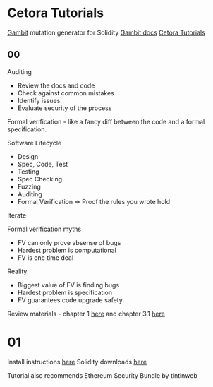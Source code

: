 # Cetora Tutorials

[Gambit](https://github.com/Certora/gambit) mutation generator for Solidity
[Gambit docs](https://docs.certora.com/en/latest/docs/gambit/index.html)
[Cetora Tutorials](https://github.com/Certora/Tutorials)

## 00

Auditing

* Review the docs and code
* Check against common mistakes
* Identify issues
* Evaluate security of the process

Formal verification - like a fancy diff between the code and a formal specification.

Software Lifecycle

* Design
* Spec, Code, Test
* Testing
* Spec Checking
* Fuzzing
* Auditing
* Formal Verification => Proof the rules you wrote hold

Iterate

Formal verification myths

* FV can only prove absense of bugs
* Hardest problem is computational
* FV is one time deal

Reality

* Biggest value of FV is finding bugs
* Hardest problem is specification
* FV guarantees code upgrade safety

Review materials - chapter 1 [here](http://web.mit.edu/gleitz/www/Introduction%20to%20Logic%20-%20P.%20Suppes%20(1957)%20WW.pdf) and chapter 3.1 [here](https://discrete.openmathbooks.org/dmoi2/sec_propositional.html)

# 01

Install instructions [here](https://docs.certora.com/en/latest/docs/user-guide/getting-started/install.html#)
Solidity downloads [here](https://github.com/ethereum/solidity/releases)

Tutorial also recommends Ethereum Security Bundle by tintinweb

